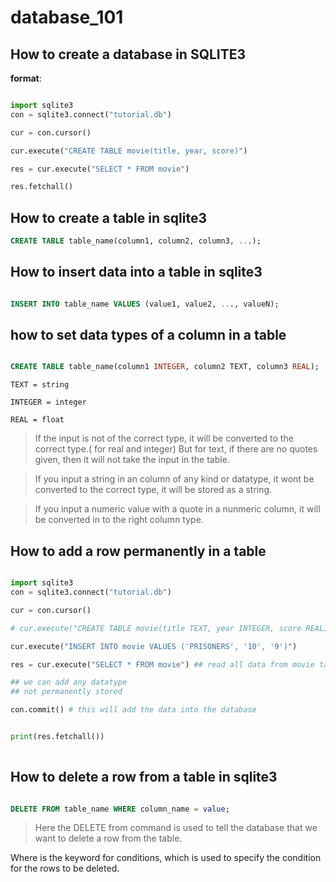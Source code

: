 # database_101


## How to create a database in SQLITE3

**format**:
```python

import sqlite3
con = sqlite3.connect("tutorial.db")

cur = con.cursor()

cur.execute("CREATE TABLE movie(title, year, score)") 

res = cur.execute("SELECT * FROM movie")

res.fetchall()

```

## How to create a table in sqlite3

```SQL
CREATE TABLE table_name(column1, column2, column3, ...);
```

## How to insert data into a table in sqlite3

```SQL

INSERT INTO table_name VALUES (value1, value2, ..., valueN);

```


## how to set data types of a column in a table

```SQL

CREATE TABLE table_name(column1 INTEGER, column2 TEXT, column3 REAL);

```

`TEXT = string`

`INTEGER = integer`

`REAL = float`

> If the input is not of the correct type, it will be converted to the correct type.( for real and integer)
> But for text, if there are no quotes given, then it will not take the input in the table.

> If you input a string in an column of any kind or datatype, it wont be converted to the correct type, it will be stored as a string.

> If you input a numeric value with a quote in a nunmeric column, it will be converted in to the right column type.

## How to add a row permanently in a table

```python

import sqlite3
con = sqlite3.connect("tutorial.db")

cur = con.cursor()

# cur.execute("CREATE TABLE movie(title TEXT, year INTEGER, score REAL)") 

cur.execute("INSERT INTO movie VALUES ('PRISONERS', '10', '9')")

res = cur.execute("SELECT * FROM movie") ## read all data from movie table

## we can add any datatype 
## not permanently stored

con.commit() # this will add the data into the database


print(res.fetchall())
    
```

## How to delete a row from a table in sqlite3

```SQL

DELETE FROM table_name WHERE column_name = value;

```

> Here the DELETE from command is used to tell the database that we want to delete a row from the table.


Where is the keyword for conditions, which is used to specify the condition for the rows to be deleted.

